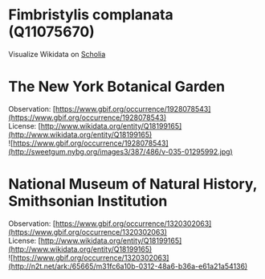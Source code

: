 
Fimbristylis complanata (Q11075670)
===================================
  
Visualize Wikidata on [Scholia](https://scholia.toolforge.org/taxon/Q11075670)
# The New York Botanical Garden
  
Observation: [https://www.gbif.org/occurrence/1928078543](https://www.gbif.org/occurrence/1928078543)  
License: [http://www.wikidata.org/entity/Q18199165](http://www.wikidata.org/entity/Q18199165)  
![https://www.gbif.org/occurrence/1928078543](http://sweetgum.nybg.org/images3/387/486/v-035-01295992.jpg)
# National Museum of Natural History, Smithsonian Institution
  
Observation: [https://www.gbif.org/occurrence/1320302063](https://www.gbif.org/occurrence/1320302063)  
License: [http://www.wikidata.org/entity/Q18199165](http://www.wikidata.org/entity/Q18199165)  
![https://www.gbif.org/occurrence/1320302063](http://n2t.net/ark:/65665/m31fc6a10b-0312-48a6-b36a-e61a21a54136)